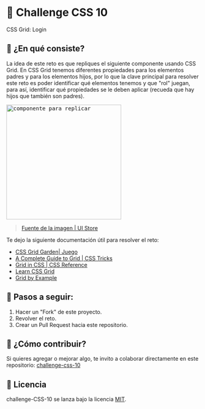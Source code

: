 # 🥕 Challenge CSS 10

CSS Grid: Login

## 🥕 ¿En qué consiste?

La idea de este reto es que repliques el siguiente componente usando CSS Grid. En CSS Grid tenemos diferentes propiedades para los elementos padres y para los elementos hijos, por lo que la clave principal para resolver este reto es poder identificar qué elementos tenemos y que "rol" juegan, para así, identificar qué propiedades se le deben aplicar (recueda que hay hijos que también son padres).

<kbd>
<img width="300" src="https://i.ibb.co/2KkPCtT/Screen-Shot-2020-07-26-at-4-05-47-AM.png" alt="componente para replicar" />
</kbd>

> [Fuente de la imagen | UI Store](https://www.uistore.design/items/contra-open-source-wireframe-kit/)

Te dejo la siguiente documentación útil para resolver el reto:

* [CSS Grid Garden| Juego](https://cssgridgarden.com/#es)
* [A Complete Guide to Grid | CSS Tricks](https://css-tricks.com/snippets/css/complete-guide-grid/)
* [Grid in CSS | CSS Reference](https://cssreference.io/css-grid/)
* [Learn CSS Grid](https://learncssgrid.com/)
* [Grid by Example](https://gridbyexample.com/examples/)

## 🥕 Pasos a seguir:

1. Hacer un "Fork" de este proyecto.
2. Revolver el reto.
3. Crear un Pull Request hacia este repositorio.

## 🥕 ¿Cómo contribuir?

Si quieres agregar o mejorar algo, te invito a colaborar directamente en este repositorio: [challenge-css-10](https://github.com/platzimaster/challenge-css-10/)

## 🥕 Licencia

challenge-CSS-10 se lanza bajo la licencia [MIT](https://opensource.org/licenses/MIT).
